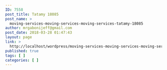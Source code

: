 ```yaml
---
ID: 7558
post_title: Tatamy 18085
post_name: >
  moving-services-moving-services-moving-services-tatamy-18085
author: mrgabonijeff@gmail.com
post_date: 2018-03-28 01:47:43
layout: page
link: >
  http://localhost/wordpress/moving-services-moving-services-moving-services-tatamy-18085/
published: true
tags: [ ]
categories: [ ]
---
```

